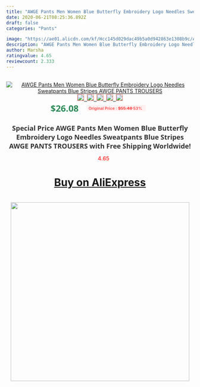 ```yaml
---
title: "AWGE Pants Men Women Blue Butterfly Embroidery Logo Needles Sweatpants Blue Stripes AWGE PANTS TROUSERS"
date: 2020-06-21T08:25:36.892Z
draft: false
categories: "Pants"

image: "https://ae01.alicdn.com/kf/Hcc145d029dac49b5a0d942863e1308b9c/AWGE-Pants-Men-Women-Blue-Butterfly-Embroidery-Logo-Needles-Sweatpants-Blue-Stripes-AWGE-PANTS-TROUSERS.jpg"
description: "AWGE Pants Men Women Blue Butterfly Embroidery Logo Needles Sweatpants Blue Stripes AWGE PANTS TROUSERS"
author: Marsha
ratingvalue: 4.65
reviewcount: 2.333
---
```

<br>
<div style="text-align: center;">
<a href="https://s.click.aliexpress.com/e/_ApNlfB" target="_blank" rel="nofollow noopener noreferrer"><img alt="AWGE Pants Men Women Blue Butterfly Embroidery Logo Needles Sweatpants Blue Stripes AWGE PANTS TROUSERS" class="magnifier-image" src="https://ae01.alicdn.com/kf/Hcc145d029dac49b5a0d942863e1308b9c/AWGE-Pants-Men-Women-Blue-Butterfly-Embroidery-Logo-Needles-Sweatpants-Blue-Stripes-AWGE-PANTS-TROUSERS.jpg_640x640.jpg">
<br>
<img style="border:1px solid salmon" src="https://ae01.alicdn.com/kf/Hcc145d029dac49b5a0d942863e1308b9c/AWGE-Pants-Men-Women-Blue-Butterfly-Embroidery-Logo-Needles-Sweatpants-Blue-Stripes-AWGE-PANTS-TROUSERS.jpg_120x120.jpg">&nbsp;&nbsp;<img style="border:1px solid salmon" src="https://ae01.alicdn.com/kf/Hca4d5bca36864b959fc17b332b42fdbdw/AWGE-Pants-Men-Women-Blue-Butterfly-Embroidery-Logo-Needles-Sweatpants-Blue-Stripes-AWGE-PANTS-TROUSERS.jpg_120x120.jpg">&nbsp;&nbsp;<img style="border:1px solid salmon" src="https://ae01.alicdn.com/kf/H8e3d34e663ca4829bf1f62b6f2c05ec53/AWGE-Pants-Men-Women-Blue-Butterfly-Embroidery-Logo-Needles-Sweatpants-Blue-Stripes-AWGE-PANTS-TROUSERS.jpg_120x120.jpg">&nbsp;&nbsp;<img style="border:1px solid salmon" src="https://ae01.alicdn.com/kf/Hebbbd8cb6b3842faaabdbf30b8f2c9248/AWGE-Pants-Men-Women-Blue-Butterfly-Embroidery-Logo-Needles-Sweatpants-Blue-Stripes-AWGE-PANTS-TROUSERS.jpg_120x120.jpg">&nbsp;&nbsp;<img style="border:1px solid salmon" src="https://ae01.alicdn.com/kf/H870064da09294b31b4105ad6912d8092G/AWGE-Pants-Men-Women-Blue-Butterfly-Embroidery-Logo-Needles-Sweatpants-Blue-Stripes-AWGE-PANTS-TROUSERS.jpg_120x120.jpg"></a></div><br0>
<div style="text-align: center;"><span style="background-color: white; border: 0px; box-sizing: border-box; color: seagreen; display: inline-block; font-family: &quot;open sans&quot; , &quot;arial&quot; , &quot;helvetica&quot; , sans-serif , &quot;heiti&quot;; font-size: 24px; font-stretch: inherit; font-weight: 700; line-height: inherit; margin: 0px 10px 0px 0px; padding: 0px; vertical-align: middle;">$26.08 </span>
<span style="background: rgb(255 , 241 , 241); border-radius: 3px; border: 0px; box-sizing: border-box; color: #ff4747; display: inline-block; font-family: inherit; font-size: 12px; font-stretch: inherit; font-style: inherit; font-variant: inherit; font-weight: 600; line-height: inherit; margin: 0px; padding: 2px 5px; transform: scale(0.9); vertical-align: middle;">Original Price : <b style="text-decoration: line-through;">$55.48 </b> 53%&nbsp;&nbsp;</span></div>
<h1 style="color: #333333; display: inline-block; font-family: &quot;open sans&quot; , &quot;arial&quot; , &quot;helvetica&quot; , sans-serif , &quot;heiti&quot;; font-size: 18px; font-stretch: inherit; font-weight: 700; text-align: center;">Special Price AWGE Pants Men Women Blue Butterfly Embroidery Logo Needles Sweatpants Blue Stripes AWGE PANTS TROUSERS with Free Shipping Worldwide!</h1>
<div style="color: #ff4747; text-align: center;">
<img src="https://4.bp.blogspot.com/-M0ZcTcb-5uY/XleCXlxnR4I/AAAAAAAAAEc/OrjgMkXV1oMQFaCRZj5HQwOCBcu3w1FegCPcBGAYYCw/s1600/star.png" style="height: 15px;">&nbsp;<b>4.65</b></div>
<div class="button_cont" align="center"><a class="buynow_a" href="https://s.click.aliexpress.com/e/_ApNlfB" target="_blank" rel="nofollow noopener noreferrer"><H1>Buy on AliExpress</H1></a></div><br>
<div class="separator" style="clear: both; text-align: center;">
<img src="https://lh3.googleusercontent.com/-pTy5HemUv9M/XlePHvY0dAI/AAAAAAAAAE4/0nX5iRUoIWY8eMW9Dpxeirr157OZliDIgCLcBGAsYHQ/s1600/badge.gif" width="480">
</div>
